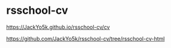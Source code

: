# rsschool-cv

https://JackYo5k.github.io/rsschool-cv/cv

https://github.com/JackYo5k/rsschool-cv/tree/rsschool-cv-html